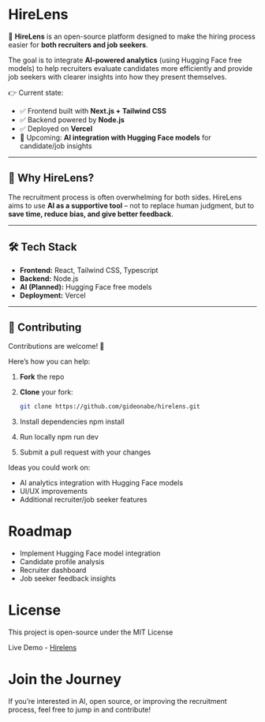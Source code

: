 # HireLens

🚀 **HireLens** is an open-source platform designed to make the hiring process easier for **both recruiters and job seekers**.  

The goal is to integrate **AI-powered analytics** (using Hugging Face free models) to help recruiters evaluate candidates more efficiently and provide job seekers with clearer insights into how they present themselves.  

👉 Current state:  
- ✅ Frontend built with **Next.js + Tailwind CSS**  
- ✅ Backend powered by **Node.js**  
- ✅ Deployed on **Vercel**  
- 🔄 Upcoming: **AI integration with Hugging Face models** for candidate/job insights  

---

## 🌟 Why HireLens?
The recruitment process is often overwhelming for both sides. HireLens aims to use **AI as a supportive tool** – not to replace human judgment, but to **save time, reduce bias, and give better feedback**.  

---

## 🛠️ Tech Stack
- **Frontend:** React, Tailwind CSS, Typescript
- **Backend:** Node.js  
- **AI (Planned):** Hugging Face free models  
- **Deployment:** Vercel  

---

## 🤝 Contributing
Contributions are welcome! 🎉  

Here’s how you can help:  
1. **Fork** the repo  
2. **Clone** your fork:  
   ```bash
   git clone https://github.com/gideonabe/hirelens.git

3. Install dependencies
npm install

4. Run locally
npm run dev

5. Submit a pull request with your changes 

Ideas you could work on:
- AI analytics integration with Hugging Face models
- UI/UX improvements
- Additional recruiter/job seeker features

# Roadmap
- Implement Hugging Face model integration
- Candidate profile analysis
- Recruiter dashboard
- Job seeker feedback insights

# License

This project is open-source under the MIT License

Live Demo - [Hirelens](https://hirelens-psi.vercel.app/)

# Join the Journey
If you’re interested in AI, open source, or improving the recruitment process, feel free to jump in and contribute!